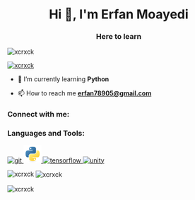 <h1 align="center">Hi 👋, I'm Erfan Moayedi</h1>
<h3 align="center">Here to learn</h3>

<p align="left"> <img src="https://komarev.com/ghpvc/?username=xcrxck&label=Profile%20views&color=0e75b6&style=flat" alt="xcrxck" /> </p>

<p align="left"> <a href="https://github.com/ryo-ma/github-profile-trophy"><img src="https://github-profile-trophy.vercel.app/?username=xcrxck" alt="xcrxck" /></a> </p>

- 🌱 I’m currently learning **Python**

- 📫 How to reach me **erfan78905@gmail.com**

<h3 align="left">Connect with me:</h3>
<p align="left">
</p>

<h3 align="left">Languages and Tools:</h3>
<p align="left"> <a href="https://git-scm.com/" target="_blank" rel="noreferrer"> <img src="https://www.vectorlogo.zone/logos/git-scm/git-scm-icon.svg" alt="git" width="40" height="40"/> </a> <a href="https://www.python.org" target="_blank" rel="noreferrer"> <img src="https://raw.githubusercontent.com/devicons/devicon/master/icons/python/python-original.svg" alt="python" width="40" height="40"/> </a> <a href="https://www.tensorflow.org" target="_blank" rel="noreferrer"> <img src="https://www.vectorlogo.zone/logos/tensorflow/tensorflow-icon.svg" alt="tensorflow" width="40" height="40"/> </a> <a href="https://unity.com/" target="_blank" rel="noreferrer"> <img src="https://www.vectorlogo.zone/logos/unity3d/unity3d-icon.svg" alt="unity" width="40" height="40"/> </a> </p>

<p><img align="left" src="https://github-readme-stats.vercel.app/api/top-langs?username=xcrxck&show_icons=true&locale=en&layout=compact" alt="xcrxck" /></p>

<p>&nbsp;<img align="center" src="https://github-readme-stats.vercel.app/api?username=xcrxck&show_icons=true&locale=en" alt="xcrxck" /></p>

<p><img align="center" src="https://github-readme-streak-stats.herokuapp.com/?user=xcrxck&" alt="xcrxck" /></p>
